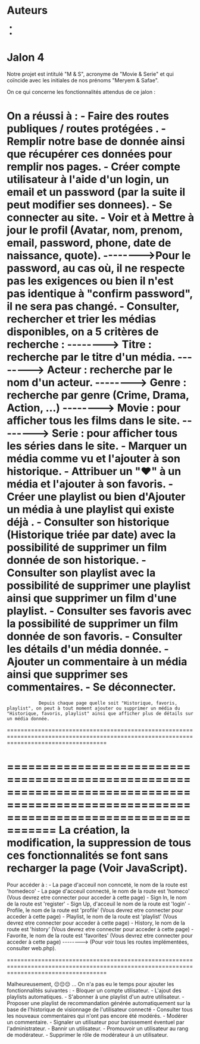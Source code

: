Auteurs
=======

-   <KADDAM Meryem>
-   <EL HAJJI Safae>

Jalon 4
=======

<description> 

Notre projet est intitulé "M & S", acronyme de "Movie & Serie" et qui coïncide avec les initiales de nos prénoms "Meryem & Safae".

On ce qui concerne les fonctionnalités attendus de ce jalon : 

On a réussi à :
                - Faire des routes publiques / routes protégées .
                - Remplir notre base de donnée ainsi que récupérer ces données pour remplir nos pages.
                - Créer compte utilisateur à l'aide d'un login, un email et un password (par la suite il peut modifier ses donnees).
                - Se connecter au site.
                - Voir et à Mettre à jour le profil (Avatar, nom, prenom, email, password, phone, date de naissance, quote).
                    -------->Pour le password, au cas où, il ne respecte pas les exigences ou bien il n'est pas identique à  "confirm password", il ne sera pas changé.
                - Consulter, rechercher et trier les médias disponibles, on a 5 critères de recherche :
                    --------> Titre : recherche par le titre d'un média.
                    --------> Acteur : recherche par le nom d'un acteur.
                    --------> Genre : recherche par genre (Crime, Drama, Action, ...)
                    --------> Movie : pour afficher tous les films dans le site.
                    --------> Serie : pour afficher tous les séries dans le site.
                - Marquer un média comme vu et l'ajouter à son historique.
                - Attribuer un "❤" à un média et l'ajouter à son favoris.
                - Créer une playlist ou bien d'Ajouter un média à une playlist qui existe déjà .
                - Consulter son historique (Historique triée par date) avec la possibilité de supprimer un film donnée de son historique.
                - Consulter son playlist avec la possibilité de supprimer une playlist ainsi que supprimer un film d'une playlist.
                - Consulter ses favoris avec la possibilité de supprimer un film donnée de son favoris.
                - Consulter les détails d'un média donnée.
                - Ajouter un commentaire à un média ainsi que supprimer ses commentaires.
                - Se déconnecter.
=========================================================================================================================================
                Depuis chaque page quelle soit "Historique, favoris, playlist", on peut à tout moment ajouter ou supprimer un média du "Historique, favoris, playlist" ainsi que afficher plus de détails sur un média donnée. 
=========================================================================================================================================

=========================================================================================================================================
La création, la modification, la suppression de tous ces fonctionnalités se font sans recharger la page (Voir JavaScript).
=========================================================================================================================================

Pour accéder à :
                - La page d'acceuil non connceté, le nom de la route est 'homedeco'
                - La page d'acceuil connecté, le nom de la route est 'homeco' (Vous devrez etre connecter pour acceder à cette page)
                - Sign In, le nom de la route est 'register'
                - Sign Up, d'acceuil le nom de la route est 'login'
                - Profile, le nom de la route est 'profile'  (Vous devrez etre connecter pour acceder à cette page)
                - Playlist, le nom de la route est 'playlist'  (Vous devrez etre connecter pour acceder à cette page)
                - History, le nom de la route est 'history'   (Vous devrez etre connecter pour acceder à cette page)
                - Favorite, le nom de la route est 'favorites' (Vous devrez etre connecter pour acceder à cette page)
                --------> (Pour voir tous les routes implémentées, consulter web.php).

=========================================================================================================================================

Malheureusement, 😔😔😔 ...
On n'a pas eu le temps pour ajouter les fonctionnalités suivantes :
                - Bloquer un compte utilisateur.
                - L'ajout des playlists automatiques.
                - S'abonner à une playlist d'un autre utilisateur.
                - Proposer une playlist de recommandation générée automatiquement sur la base de l'historique de visionnage de l'utilisateur connecté
                - Consulter tous les nouveaux commentaires qui n'ont pas encore été modérés.
                - Modérer un commentaire.
                - Signaler un utilisateur pour banissement éventuel par l'administrateur.
                - Bannir un utilisateur.
                - Promouvoir un utilisateur au rang de modérateur.
                - Supprimer le rôle de modérateur à un utilisateur.